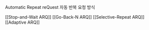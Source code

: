 Automatic Repeat reQuest
자동 반복 요청 방식

[[Stop-and-Wait ARQ]]
[[Go-Back-N ARQ]]
[[Selective-Repeat ARQ]]
[[Adaptive ARQ]]

